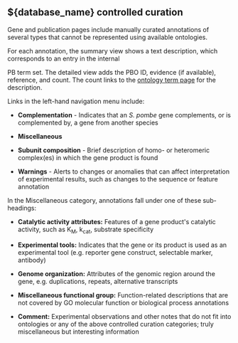 ## ${database_name} controlled curation

Gene and publication pages include manually curated annotations of
several types that cannot be represented using available ontologies.

For each annotation, the summary view shows a text description, which
corresponds to an entry in the internal
<!-- [/faq/what-pbo-option-advanced-search](PBO) -->
PB term set. The detailed view adds the PBO ID, evidence (if available),
reference, and count. The count links to the [ontology term page](/documentation/ontology-term-page) 
for the description.

Links in the left-hand navigation menu include:

- **Complementation** - Indicates that an _S. pombe_ gene complements,
    or is complemented by, a gene from another species

- **Miscellaneous**

- **Subunit composition** - Brief description of homo- or heteromeric
    complex(es) in which the gene product is found

- **Warnings** - Alerts to changes or anomalies that can affect
    interpretation of experimental results, such as changes to the
    sequence or feature annotation

In the Miscellaneous category, annotations fall under one of these
sub-headings:

- **Catalytic activity attributes:** Features of a gene product's
    catalytic activity, such as K<sub>M</sub>, k<sub>cat</sub>,
    substrate specificity

- **Experimental tools:** Indicates that the gene or its product is
    used as an experimental tool (e.g. reporter gene construct,
    selectable marker, antibody)

- **Genome organization:** Attributes of the genomic region around the
    gene, e.g. duplications, repeats, alternative transcripts

- **Miscellaneous functional group:** Function-related descriptions
    that are not covered by GO molecular function or biological
    process annotations

- **Comment:** Experimental observations and other notes that do not
    fit into ontologies or any of the above controlled curation
    categories; truly miscellaneous but interesting information
